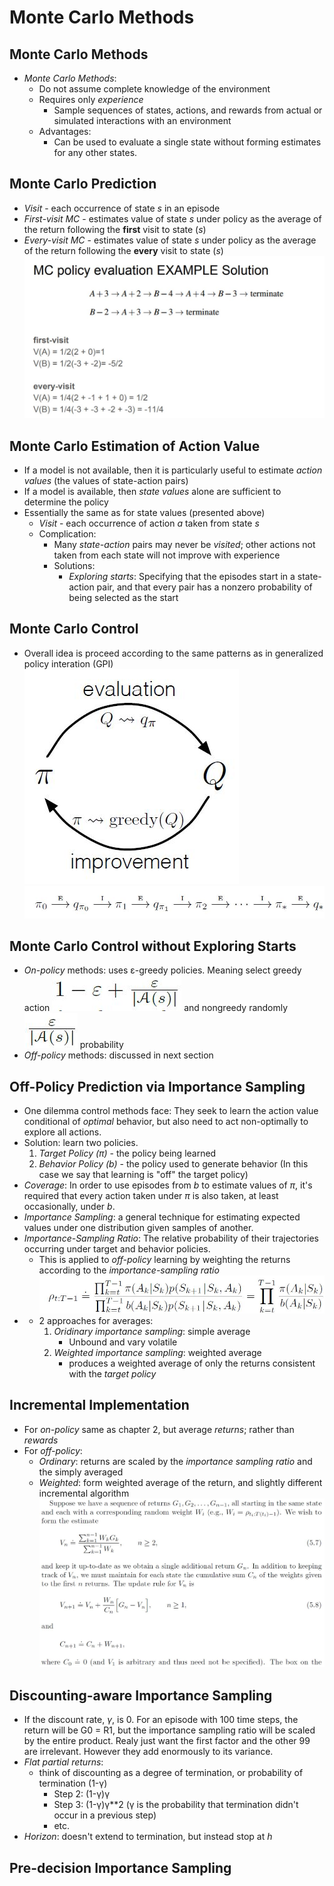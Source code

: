 # __Monte Carlo Methods__

## **Monte Carlo Methods**
- *Monte Carlo Methods*:
    - Do not assume complete knowledge of the environment
    - Requires only *experience*
        - Sample sequences of states, actions, and rewards from actual or simulated interactions with an environment
    - Advantages:
        - Can be used to evaluate a single state without forming estimates for any other states.

## **Monte Carlo Prediction**
- *Visit* - each occurrence of state *s* in an episode
- *First-visit MC* - estimates value of state *s* under policy as the average of the return following the **first** visit to state (*s*)
- *Every-visit MC* - estimates value of state *s* under policy as the average of the return following the **every** visit to state (*s*)
![alt_text](../images/mc-example.JPG 'Example of first-visit monte carlo vs every-visit monte carlo')

## **Monte Carlo Estimation of Action Value**
- If a model is not available, then it is particularly useful to estimate *action values* (the values of state-action pairs)
- If a model is available, then *state values* alone are sufficient to determine the policy
- Essentially the same as for state values (presented above)
    - *Visit* - each occurrence of action *a* taken from state *s* 
    - Complication: 
        - Many *state-action* pairs may never be *visited*; other actions not taken from each state will not improve with experience
        - Solutions:
            - *Exploring starts*: Specifying that the episodes start in a state-action pair, and that every pair has a nonzero probability of being selected as the start

## **Monte Carlo Control**
- Overall idea is proceed according to the same patterns as in generalized policy interation (GPI) <br>
![alt_text](../images/mc-control-diagram.JPG 'image')
![alt_text](../images/mc-control-flow.JPG 'image')

## **Monte Carlo Control without Exploring Starts**
- *On-policy* methods: uses ε-greedy policies. Meaning select greedy action ![alt_text](../images/nonepsilon.JPG 'image') and nongreedy randomly ![alt_text](../images/epsilon.JPG 'image') probability
- *Off-policy* methods: discussed in next section

## **Off-Policy Prediction via Importance Sampling**
- One dilemma control methods face: They seek to learn the action value conditional of *optimal* behavior, but also need to act non-optimally to explore all actions.
- Solution: learn two policies.
    1. *Target Policy (π)* -  the policy being learned
    2. *Behavior Policy (b)* - the policy used to generate behavior (In this case we say that learning is "off" the target policy)
- *Coverage*: In order to use episodes from *b* to estimate values of *π*, it's required that every action taken under *π* is also taken, at least occasionally, under *b*.
- *Importance Sampling*: a general technique for estimating expected values under one distribution given samples of another.
- *Importance-Sampling Ratio*: The relative probability of their trajectories occurring under target and behavior policies.
    - This is applied to *off-policy* learning by weighting the returns according to the *importance-sampling ratio*
![alt_text](../images/importance-sampling-ratio.JPG 'image')
- 
    - 2 approaches for averages:
        1. *Oridinary importance sampling*: simple average
            - Unbound and vary volatile
        2. *Weighted importance sampling*: weighted average
            - produces a weighted average of only the returns consistent with the *target policy*

## **Incremental Implementation**
- For *on-policy* same as chapter 2, but average *returns*; rather than *rewards*
- For *off-policy*:
    - *Ordinary*: returns are scaled by the *importance sampling ratio* and the simply averaged
    - *Weighted*: form weighted average of the return, and slightly different incremental algorithm
        ![alt_text](../images/incremental-implementation-off-policy-weighted.JPG 'image')

## **Discounting-aware Importance Sampling**
- If the discount rate, *γ*, is 0. For an episode with 100 time steps, the return will be G0 = R1, but the importance sampling ratio will be scaled by the entire product. Realy just want the first factor and the other 99 are irrelevant. However they add enormously to its variance.
- *Flat partial returns*:
    - think of discounting as a degree of termination, or probability of termination (1-γ)
        - Step 2: (1-γ)γ
        - Step 3: (1-γ)γ**2 (γ is the probability that termination didn't occur in a previous step)
        - etc.
- *Horizon*: doesn't extend to termination, but instead stop at *h*

## **Pre-decision Importance Sampling**

